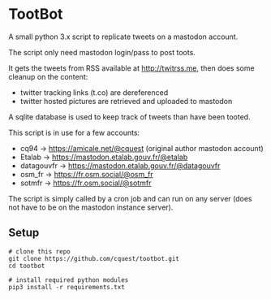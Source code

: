 # TootBot

A small python 3.x script to replicate tweets on a mastodon account.

The script only need mastodon login/pass to post toots.

It gets the tweets from RSS available at http://twitrss.me, then does some cleanup on the content:
- twitter tracking links (t.co) are dereferenced
- twitter hosted pictures are retrieved and uploaded to mastodon

A sqlite database is used to keep track of tweets than have been tooted.


This script is in use for a few accounts:
- cq94 -> https://amicale.net/@cquest (original author mastodon account)
- Etalab -> https://mastodon.etalab.gouv.fr/@etalab
- datagouvfr -> https://mastodon.etalab.gouv.fr/@datagouvfr
- osm_fr -> https://fr.osm.social/@osm_fr
- sotmfr -> https://fr.osm.social/@sotmfr

The script is simply called by a cron job and can run on any server (does not have to be on the mastodon instance server).

## Setup

```
# clone this repo
git clone https://github.com/cquest/tootbot.git
cd tootbot

# install required python modules
pip3 install -r requirements.txt
```
